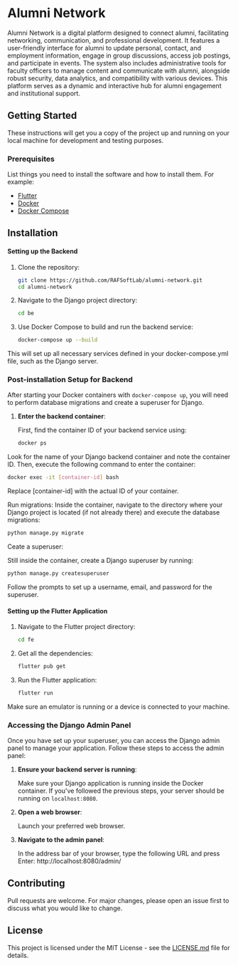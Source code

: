 # Alumni Network

Alumni Network is a digital platform designed to connect alumni, facilitating networking, communication, and professional development. It features a user-friendly interface for alumni to update personal, contact, and employment information, engage in group discussions, access job postings, and participate in events. The system also includes administrative tools for faculty officers to manage content and communicate with alumni, alongside robust security, data analytics, and compatibility with various devices. This platform serves as a dynamic and interactive hub for alumni engagement and institutional support.

## Getting Started

These instructions will get you a copy of the project up and running on your local machine for development and testing purposes.

### Prerequisites

List things you need to install the software and how to install them. For example:

- [Flutter](https://flutter.dev/docs/get-started/install)
- [Docker](https://docs.docker.com/get-docker/)
- [Docker Compose](https://docs.docker.com/compose/install/)

## Installation

 
#### Setting up the Backend

1. Clone the repository:

   ```bash
   git clone https://github.com/RAFSoftLab/alumni-network.git
   cd alumni-network
   ```

2. Navigate to the Django project directory:

    ```bash
    cd be
    ```

3. Use Docker Compose to build and run the backend service:

     ```bash
     docker-compose up --build
     ```

This will set up all necessary services defined in your docker-compose.yml file, such as the Django server.

### Post-installation Setup for Backend

After starting your Docker containers with `docker-compose up`, you will need to perform database migrations and create a superuser for Django.

1. **Enter the backend container**:

   First, find the container ID of your backend service using:

   ```bash
   docker ps
   ```

Look for the name of your Django backend container and note the container ID. Then, execute the following command to enter the container:

  ```bash
  docker exec -it [container-id] bash
  ```

Replace [container-id] with the actual ID of your container.


Run migrations:
Inside the container, navigate to the directory where your Django project is located (if not already there) and execute the database migrations:

```bash
python manage.py migrate
```

Ceate a superuser:

Still inside the container, create a Django superuser by running:
```bash
python manage.py createsuperuser
```

Follow the prompts to set up a username, email, and password for the superuser.

#### Setting up the Flutter Application

1. Navigate to the Flutter project directory:

    ```bash
    cd fe
    ```
    
2. Get all the dependencies:

    ```bash
    flutter pub get
    ```

3. Run the Flutter application:

    ```bash
    flutter run
    ```

Make sure an emulator is running or a device is connected to your machine.

### Accessing the Django Admin Panel

Once you have set up your superuser, you can access the Django admin panel to manage your application. Follow these steps to access the admin panel:

1. **Ensure your backend server is running**:

   Make sure your Django application is running inside the Docker container. If you've followed the previous steps, your server should be running on `localhost:8080`.

2. **Open a web browser**:

   Launch your preferred web browser.

3. **Navigate to the admin panel**:

   In the address bar of your browser, type the following URL and press Enter: http://localhost:8080/admin/

## Contributing

Pull requests are welcome. For major changes, please open an issue first to discuss what you would like to change.

## License

This project is licensed under the MIT License - see the [LICENSE.md](https://github.com/RAFSoftLab/alumni-network/blob/main/LICENSE) file for details.
